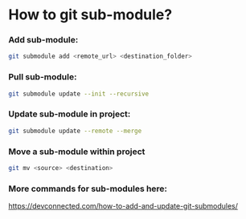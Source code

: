 # How to git sub-module?

### Add sub-module:

```bash
git submodule add <remote_url> <destination_folder>
```

### Pull sub-module:

```bash
git submodule update --init --recursive
```

### Update sub-module in project:

```bash
git submodule update --remote --merge
```

### Move a sub-module within project
```bash
git mv <source> <destination>
```


### More commands for sub-modules here:
https://devconnected.com/how-to-add-and-update-git-submodules/